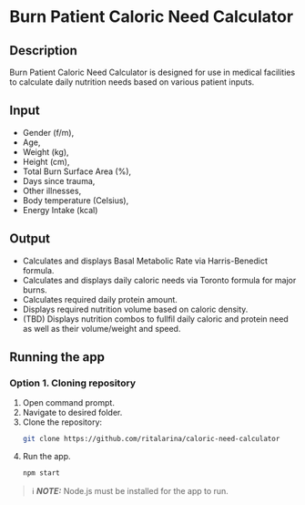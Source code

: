 # Burn Patient Caloric Need Calculator

## Description
Burn Patient Caloric Need Calculator is designed for use in medical facilities to calculate daily nutrition needs based on various patient inputs.

## Input
- Gender (f/m), 
- Age, 
- Weight (kg), 
- Height (cm), 
- Total Burn Surface Area (%), 
- Days since trauma,
- Other illnesses,
- Body temperature (Celsius),
- Energy Intake (kcal)

## Output
- Calculates and displays Basal Metabolic Rate via Harris-Benedict formula.
- Calculates and displays daily caloric needs via Toronto formula for major burns.
- Calculates required daily protein amount.
- Displays required nutrition volume based on caloric density.
- (TBD) Displays nutrition combos to fullfil daily caloric and protein need as well as their volume/weight and speed.


## Running the app
### Option 1. Cloning repository
1. Open command prompt.
2. Navigate to desired folder.
3. Clone the repository:
   ```bash
   git clone https://github.com/ritalarina/caloric-need-calculator
   ```
4. Run the app.
   ```bash
   npm start
   ```
> ℹ️ **_NOTE:_**  Node.js must be installed for the app to run.

